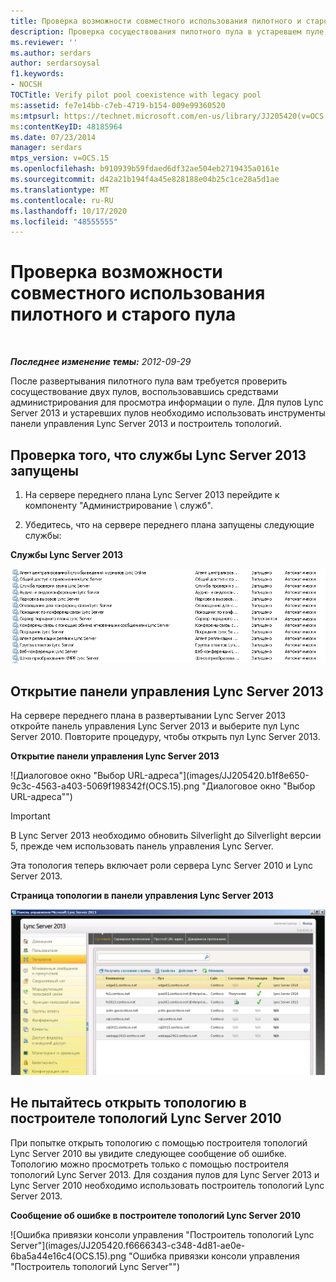 ```yaml
---
title: Проверка возможности совместного использования пилотного и старого пула
description: Проверка сосуществования пилотного пула в устаревшем пуле.
ms.reviewer: ''
ms.author: serdars
author: serdarsoysal
f1.keywords:
- NOCSH
TOCTitle: Verify pilot pool coexistence with legacy pool
ms:assetid: fe7e14bb-c7eb-4719-b154-009e99360520
ms:mtpsurl: https://technet.microsoft.com/en-us/library/JJ205420(v=OCS.15)
ms:contentKeyID: 48185964
ms.date: 07/23/2014
manager: serdars
mtps_version: v=OCS.15
ms.openlocfilehash: b910939b59fdaed6df32ae504eb2719435a0161e
ms.sourcegitcommit: d42a21b194f4a45e828188e04b25c1ce28a5d1ae
ms.translationtype: MT
ms.contentlocale: ru-RU
ms.lasthandoff: 10/17/2020
ms.locfileid: "48555555"
---
```

# <a name="verify-pilot-pool-coexistence-with-legacy-pool"></a>Проверка возможности совместного использования пилотного и старого пула

<div data-xmlns="http://www.w3.org/1999/xhtml">

<div class="topic" data-xmlns="http://www.w3.org/1999/xhtml" data-msxsl="urn:schemas-microsoft-com:xslt" data-cs="https://msdn.microsoft.com/">

<div data-asp="https://msdn2.microsoft.com/asp">



</div>

<div id="mainSection">

<div id="mainBody">

<span> </span>

_**Последнее изменение темы:** 2012-09-29_

После развертывания пилотного пула вам требуется проверить сосуществование двух пулов, воспользовавшись средствами администрирования для просмотра информации о пуле. Для пулов Lync Server 2013 и устаревших пулов необходимо использовать инструменты панели управления Lync Server 2013 и построитель топологий.

<div>

## <a name="verify-that-lync-server-2013-services-have-started"></a>Проверка того, что службы Lync Server 2013 запущены

1.  На сервере переднего плана Lync Server 2013 перейдите к компоненту "Администрирование \\ служб".

2.  Убедитесь, что на сервере переднего плана запущены следующие службы:

**Службы Lync Server 2013**

![Список запущенных служб Lync Server](images/JJ205420.cfff9385-6bf6-461c-982c-e727c9f20b70(OCS.15).png "Список запущенных служб Lync Server")

</div>

<div>

## <a name="open-the-lync-server-2013-control-panel"></a>Открытие панели управления Lync Server 2013

На сервере переднего плана в развертывании Lync Server 2013 откройте панель управления Lync Server 2013 и выберите пул Lync Server 2010. Повторите процедуру, чтобы открыть пул Lync Server 2013.

**Открытие панели управления Lync Server 2013**

![Диалоговое окно "Выбор URL-адреса"](images/JJ205420.b1f8e650-9c3c-4563-a403-5069f198342f(OCS.15).png "Диалоговое окно "Выбор URL-адреса"")

<div>


> [!IMPORTANT]  
> В Lync Server 2013 необходимо обновить Silverlight до Silverlight версии 5, прежде чем использовать панель управления Lync Server.



</div>

Эта топология теперь включает роли сервера Lync Server 2010 и Lync Server 2013.

**Страница топологии в панели управления Lync Server 2013**

![Панель управления Lync Server — страница топологии](images/JJ205420.4ed1cc7a-cb3e-42f6-82e2-6d4d71d19352(OCS.15).jpg "Панель управления Lync Server — страница топологии")

</div>

<div>

## <a name="dont-attempt-to-open-the-topology-in-lync-server-2010-topology-builder"></a>Не пытайтесь открыть топологию в построителе топологий Lync Server 2010

При попытке открыть топологию с помощью построителя топологий Lync Server 2010 вы увидите следующее сообщение об ошибке. Топологию можно просмотреть только с помощью построителя топологий Lync Server 2013. Для создания пулов для Lync Server 2013 и Lync Server 2010 необходимо использовать построитель топологий Lync Server 2013.

**Сообщение об ошибке в построителе топологий Lync Server 2010**

![Ошибка привязки консоли управления "Построитель топологий Lync Server"](images/JJ205420.f6666343-c348-4d81-ae0e-6ba5a44e16c4(OCS.15).png "Ошибка привязки консоли управления "Построитель топологий Lync Server"")

</div>

</div>

<span> </span>

</div>

</div>

</div>

